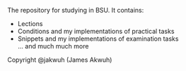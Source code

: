 The repository for studying in BSU. It contains:
* Lections
* Conditions and my implementations of practical tasks
* Snippets and my implementations of examination tasks  
... and much much more

Copyright @jakwuh (James Akwuh)